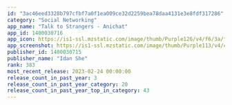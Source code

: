 ```yaml
---
id: "3ac46eed3328b797cfbf7a0f1ea009ce32d2259bea78daa4131e3e8fdf317286"
category: "Social Networking"
app_name: "Talk to Strangers - Anichat"
app_id: 1400030716
app_icon: https://is1-ssl.mzstatic.com/image/thumb/Purple126/v4/f6/3a/fb/f63afbd3-465f-0461-5381-d55e5e261a29/AppIcon-0-0-1x_U007emarketing-0-0-0-10-0-0-sRGB-0-0-0-GLES2_U002c0-512MB-85-220-0-0.png/1024x1024bb.png
app_screenshot: https://is1-ssl.mzstatic.com/image/thumb/Purple113/v4/ce/c0/6e/cec06eb6-a62f-9e15-6f6f-f692189e35e2/pr_source.png/1242x2688bb.png
publisher_id: 1400030715
publisher_name: "Idan She"
rank: 383
most_recent_release: 2023-02-24 00:00:00
release_count_in_past_year: 3
release_count_in_past_year_category: 20
release_count_in_past_year_top_in_category: 43
---
```

